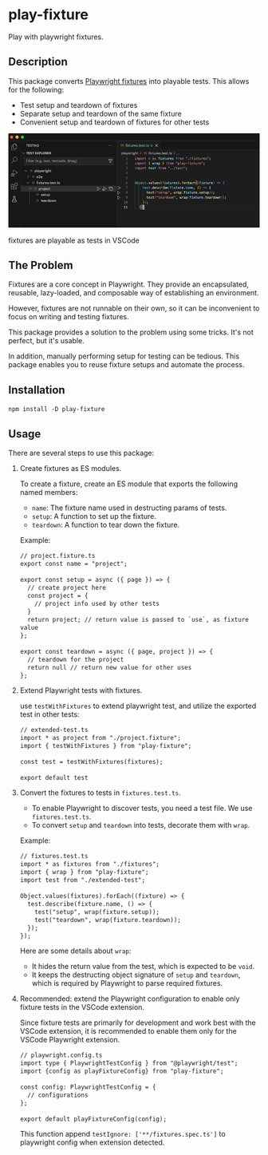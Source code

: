 # play-fixture

Play with playwright fixtures.

## Description

This package converts [Playwright fixtures](https://playwright.dev/docs/test-fixtures) into playable tests. This allows for the following:

- Test setup and teardown of fixtures
- Separate setup and teardown of the same fixture
- Convenient setup and teardown of fixtures for other tests

![fixtures are playable as tests in VSCode](play-fixtures.png)

fixtures are playable as tests in VSCode

## The Problem

Fixtures are a core concept in Playwright. They provide an encapsulated, reusable, lazy-loaded, and composable way of establishing an environment.

However, fixtures are not runnable on their own, so it can be inconvenient to focus on writing and testing fixtures.

This package provides a solution to the problem using some tricks. It's not perfect, but it's usable.

In addition, manually performing setup for testing can be tedious. This package enables you to reuse fixture setups and automate the process.

## Installation

```
npm install -D play-fixture
```

## Usage

There are several steps to use this package:

1. Create fixtures as ES modules.
    
    To create a fixture, create an ES module that exports the following named members:
    
    - `name`: The fixture name used in destructing params of tests.
    - `setup`: A function to set up the fixture.
    - `teardown`: A function to tear down the fixture.
    
    Example:
    
    ```tsx
    // project.fixture.ts
    export const name = "project";
    
    export const setup = async ({ page }) => {
      // create project here
      const project = {
        // project info used by other tests
      }
      return project; // return value is passed to `use`, as fixture value
    };
    
    export const teardown = async ({ page, project }) => {
      // teardown for the project
      return null // return new value for other uses
    };
    ```
    
2. Extend Playwright tests with fixtures.
    
    use `testWithFixtures` to extend playwright test, and utilize the exported test in other tests:
    
    ```tsx
    // extended-test.ts
    import * as project from "./project.fixture";
    import { testWithFixtures } from "play-fixture";
    
    const test = testWithFixtures(fixtures);
    
    export default test
    ```
    
3. Convert the fixtures to tests in `fixtures.test.ts`.
    - To enable Playwright to discover tests, you need a test file. We use `fixtures.test.ts`.
    - To convert `setup` and `teardown` into tests, decorate them with `wrap`.
    
    Example:
    
    ```tsx
    // fixtures.test.ts
    import * as fixtures from "./fixtures";
    import { wrap } from "play-fixture";
    import test from "./extended-test";
    
    Object.values(fixtures).forEach((fixture) => {
      test.describe(fixture.name, () => {
        test("setup", wrap(fixture.setup));
        test("teardown", wrap(fixture.teardown));
      });
    });
    ```
    
    Here are some details about `wrap`:
    
    - It hides the return value from the test, which is expected to be `void`.
    - It keeps the destructing object signature of `setup` and `teardown`, which is required by Playwright to parse required fixtures.
    
4. Recommended: extend the Playwright configuration to enable only fixture tests in the VSCode extension.
    
    Since fixture tests are primarily for development and work best with the VSCode extension, it is recommended to enable them only for the VSCode Playwright extension.
    
    ```tsx
    // playwright.config.ts
    import type { PlaywrightTestConfig } from "@playwright/test";
    import {config as playFixtureConfig} from "play-fixture";
    
    const config: PlaywrightTestConfig = {
      // configurations
    };
    
    export default playFixtureConfig(config);
    ```
    
    This function append `testIgnore: ['**/fixtures.spec.ts']` to playwright config when extension detected.